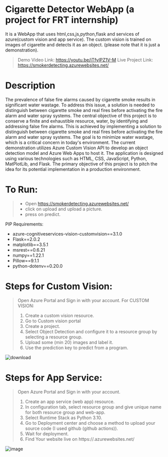 # Cigarette Detector WebApp (a project for FRT internship)

It is a WebApp that uses html,css,js,python,flask and services of azure(custom vision and app service). The custom vision is trained on images of cigarette and detects it as an object. (please note that it is just a demonstration).

> Demo Video Link: https://youtu.be/iTfyIPZ1V-M
> Live Project Link: https://smokerdetecting.azurewebsites.net/

# Description
The prevalence of false fire alarms caused by cigarette smoke results in significant water wastage. To address this issue, a solution is needed to distinguish between cigarette smoke and real fires before activating the fire alarm and water spray systems.
The central objective of this project is to conserve a finite and exhaustible resource, water, by identifying and addressing false fire alarms. This is achieved by implementing a solution to distinguish between cigarette smoke and real fires before activating the fire alarm and water spray systems. The goal is to minimize water wastage, which is a critical concern in today's environment.
The current demonstration utilizes Azure Custom Vision API to develop an object detection model and Azure Web Apps to host it. The application is designed using various technologies such as HTML, CSS, JavaScript, Python, MatPlotLib, and Flask. The primary objective of this project is to pitch the idea for its potential implementation in a production environment.



# To Run:
> * Open https://smokerdetecting.azurewebsites.net/
> * click on upload and upload a picture.
> * press on predict.

PIP Requirements:
* azure-cognitiveservices-vision-customvision==3.1.0
* Flask==2.0.2
* matplotlib==3.5.1
* msrest==0.6.21
* numpy==1.22.1
* Pillow==9.1.1
* python-dotenv==0.20.0


# Steps for Custom Vision: 
> Open Azure Portal and Sign in with your account.
> For CUSTOM VISION:
> 1. Create a custom vision resource.
> 2. Go to Custom vision portal
> 3. Create a project.
> 4. Select Object Detection and configure it to a resource group by selecting a resource group.
> 5. Upload some (min 20) images and label it.
> 6. Use the prediction key to predict from a program.

![download](https://user-images.githubusercontent.com/77888595/218259720-335c6e5d-1991-466c-a8e4-4c70e248f5b0.png)


# Steps for App Service: 
> Open Azure Portal and Sign in with your account.
> 1. Create an app service (web app) resource.
> 2. In configuration tab, select resource group and give unique name for both resource group and web-app.
> 3. Select Runtime Stack as Python 3.10.
> 4. Go to Deployment center and choose a method to upload your source code (I used github (github actions)).
> 5. Wait for deployment.
> 6. Find Your website live on https://.azurewebsites.net/

![image](https://user-images.githubusercontent.com/77888595/218259731-1653cfe6-0570-4776-8c7b-1afb0f521c64.png)
